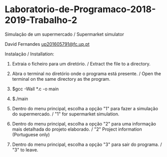 # Laboratorio-de-Programaco-2018-2019-Trabalho-2
Simulação de um supermercado / Supermarket simulator

David Fernandes up201605791@fc.up.pt

Instalação / Installation:

1) Extraia o ficheiro para um diretório. / Extract the file to a directory.

2) Abra o terminal no diretório onde o programa está presente. / Open the terminal on the same directory as the program.

3) $gcc -Wall *.c -o main

4) $./main

5) Dentro do menu principal, escolha a opção "1" para fazer a simulação do supermercado. / "1" for supermarket simulation.

6) Dentro do menu principal, escolha a opção "2" para uma informação mais detalhada do projeto elaborado. / "2" Project information (Portuguese only)

7) Dentro do menu principal, escolha a opção "3" para sair do programa. / "3" to leave.
